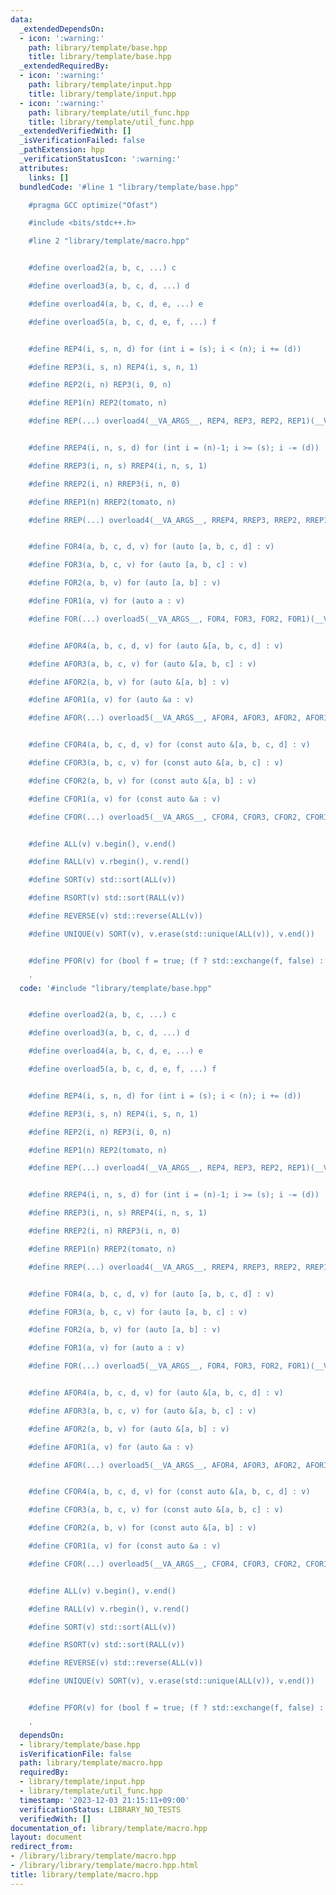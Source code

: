 ```yaml
---
data:
  _extendedDependsOn:
  - icon: ':warning:'
    path: library/template/base.hpp
    title: library/template/base.hpp
  _extendedRequiredBy:
  - icon: ':warning:'
    path: library/template/input.hpp
    title: library/template/input.hpp
  - icon: ':warning:'
    path: library/template/util_func.hpp
    title: library/template/util_func.hpp
  _extendedVerifiedWith: []
  _isVerificationFailed: false
  _pathExtension: hpp
  _verificationStatusIcon: ':warning:'
  attributes:
    links: []
  bundledCode: '#line 1 "library/template/base.hpp"

    #pragma GCC optimize("Ofast")

    #include <bits/stdc++.h>

    #line 2 "library/template/macro.hpp"


    #define overload2(a, b, c, ...) c

    #define overload3(a, b, c, d, ...) d

    #define overload4(a, b, c, d, e, ...) e

    #define overload5(a, b, c, d, e, f, ...) f


    #define REP4(i, s, n, d) for (int i = (s); i < (n); i += (d))

    #define REP3(i, s, n) REP4(i, s, n, 1)

    #define REP2(i, n) REP3(i, 0, n)

    #define REP1(n) REP2(tomato, n)

    #define REP(...) overload4(__VA_ARGS__, REP4, REP3, REP2, REP1)(__VA_ARGS__)


    #define RREP4(i, n, s, d) for (int i = (n)-1; i >= (s); i -= (d))

    #define RREP3(i, n, s) RREP4(i, n, s, 1)

    #define RREP2(i, n) RREP3(i, n, 0)

    #define RREP1(n) RREP2(tomato, n)

    #define RREP(...) overload4(__VA_ARGS__, RREP4, RREP3, RREP2, RREP1)(__VA_ARGS__)


    #define FOR4(a, b, c, d, v) for (auto [a, b, c, d] : v)

    #define FOR3(a, b, c, v) for (auto [a, b, c] : v)

    #define FOR2(a, b, v) for (auto [a, b] : v)

    #define FOR1(a, v) for (auto a : v)

    #define FOR(...) overload5(__VA_ARGS__, FOR4, FOR3, FOR2, FOR1)(__VA_ARGS__)


    #define AFOR4(a, b, c, d, v) for (auto &[a, b, c, d] : v)

    #define AFOR3(a, b, c, v) for (auto &[a, b, c] : v)

    #define AFOR2(a, b, v) for (auto &[a, b] : v)

    #define AFOR1(a, v) for (auto &a : v)

    #define AFOR(...) overload5(__VA_ARGS__, AFOR4, AFOR3, AFOR2, AFOR1)(__VA_ARGS__)


    #define CFOR4(a, b, c, d, v) for (const auto &[a, b, c, d] : v)

    #define CFOR3(a, b, c, v) for (const auto &[a, b, c] : v)

    #define CFOR2(a, b, v) for (const auto &[a, b] : v)

    #define CFOR1(a, v) for (const auto &a : v)

    #define CFOR(...) overload5(__VA_ARGS__, CFOR4, CFOR3, CFOR2, CFOR1)(__VA_ARGS__)


    #define ALL(v) v.begin(), v.end()

    #define RALL(v) v.rbegin(), v.rend()

    #define SORT(v) std::sort(ALL(v))

    #define RSORT(v) std::sort(RALL(v))

    #define REVERSE(v) std::reverse(ALL(v))

    #define UNIQUE(v) SORT(v), v.erase(std::unique(ALL(v)), v.end())


    #define PFOR(v) for (bool f = true; (f ? std::exchange(f, false) : std::next_permutation(ALL(v)));)

    '
  code: '#include "library/template/base.hpp"


    #define overload2(a, b, c, ...) c

    #define overload3(a, b, c, d, ...) d

    #define overload4(a, b, c, d, e, ...) e

    #define overload5(a, b, c, d, e, f, ...) f


    #define REP4(i, s, n, d) for (int i = (s); i < (n); i += (d))

    #define REP3(i, s, n) REP4(i, s, n, 1)

    #define REP2(i, n) REP3(i, 0, n)

    #define REP1(n) REP2(tomato, n)

    #define REP(...) overload4(__VA_ARGS__, REP4, REP3, REP2, REP1)(__VA_ARGS__)


    #define RREP4(i, n, s, d) for (int i = (n)-1; i >= (s); i -= (d))

    #define RREP3(i, n, s) RREP4(i, n, s, 1)

    #define RREP2(i, n) RREP3(i, n, 0)

    #define RREP1(n) RREP2(tomato, n)

    #define RREP(...) overload4(__VA_ARGS__, RREP4, RREP3, RREP2, RREP1)(__VA_ARGS__)


    #define FOR4(a, b, c, d, v) for (auto [a, b, c, d] : v)

    #define FOR3(a, b, c, v) for (auto [a, b, c] : v)

    #define FOR2(a, b, v) for (auto [a, b] : v)

    #define FOR1(a, v) for (auto a : v)

    #define FOR(...) overload5(__VA_ARGS__, FOR4, FOR3, FOR2, FOR1)(__VA_ARGS__)


    #define AFOR4(a, b, c, d, v) for (auto &[a, b, c, d] : v)

    #define AFOR3(a, b, c, v) for (auto &[a, b, c] : v)

    #define AFOR2(a, b, v) for (auto &[a, b] : v)

    #define AFOR1(a, v) for (auto &a : v)

    #define AFOR(...) overload5(__VA_ARGS__, AFOR4, AFOR3, AFOR2, AFOR1)(__VA_ARGS__)


    #define CFOR4(a, b, c, d, v) for (const auto &[a, b, c, d] : v)

    #define CFOR3(a, b, c, v) for (const auto &[a, b, c] : v)

    #define CFOR2(a, b, v) for (const auto &[a, b] : v)

    #define CFOR1(a, v) for (const auto &a : v)

    #define CFOR(...) overload5(__VA_ARGS__, CFOR4, CFOR3, CFOR2, CFOR1)(__VA_ARGS__)


    #define ALL(v) v.begin(), v.end()

    #define RALL(v) v.rbegin(), v.rend()

    #define SORT(v) std::sort(ALL(v))

    #define RSORT(v) std::sort(RALL(v))

    #define REVERSE(v) std::reverse(ALL(v))

    #define UNIQUE(v) SORT(v), v.erase(std::unique(ALL(v)), v.end())


    #define PFOR(v) for (bool f = true; (f ? std::exchange(f, false) : std::next_permutation(ALL(v)));)

    '
  dependsOn:
  - library/template/base.hpp
  isVerificationFile: false
  path: library/template/macro.hpp
  requiredBy:
  - library/template/input.hpp
  - library/template/util_func.hpp
  timestamp: '2023-12-03 21:15:11+09:00'
  verificationStatus: LIBRARY_NO_TESTS
  verifiedWith: []
documentation_of: library/template/macro.hpp
layout: document
redirect_from:
- /library/library/template/macro.hpp
- /library/library/template/macro.hpp.html
title: library/template/macro.hpp
---
```

